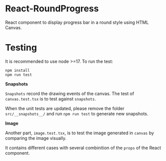 # React-RoundProgress

React component to display progress bar in a round style using HTML Canvas.


# Testing

It is recommended to use node >=17.
To run the test:

```
npm install
npm run test
```

**Snapshots**

`Snapshots` record the drawing events of the canvas. The test of `canvas.test.tsx` is to test against `snapshots`.

When the unit tests are updated, please remove the folder `src/__snapshots__/` and run `npm run test` to generate new snapshots.

**Image**

Another part, `image.test.tsx`, is to test the image generated in `canvas` by comparing the image visually.

It contains different cases with several combinition of the `props` of the React component.
